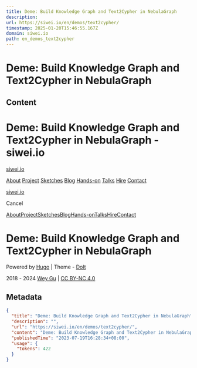 ```yaml
---
title: Deme: Build Knowledge Graph and Text2Cypher in NebulaGraph
description: 
url: https://siwei.io/en/demos/text2cypher/
timestamp: 2025-01-20T15:46:55.167Z
domain: siwei.io
path: en_demos_text2cypher
---
```


# Deme: Build Knowledge Graph and Text2Cypher in NebulaGraph



## Content

Deme: Build Knowledge Graph and Text2Cypher in NebulaGraph - siwei.io
===============

[siwei.io](https://siwei.io/en/ "siwei.io")

[About](https://siwei.io/en/about/) [Project](https://siwei.io/en/projects/) [Sketches](https://siwei.io/en/sketch-notes/) [Blog](https://siwei.io/en/posts/) [Hands-on](https://siwei.io/en/cources/) [Talks](https://siwei.io/en/talk/) [Hire](https://vesoft.com/en/careers/) [Contact](https://siwei.io/en/about/#contact)  

[siwei.io](https://siwei.io/en/ "siwei.io")

Cancel

[About](https://siwei.io/en/about/)[Project](https://siwei.io/en/projects/)[Sketches](https://siwei.io/en/sketch-notes/)[Blog](https://siwei.io/en/posts/)[Hands-on](https://siwei.io/en/cources/)[Talks](https://siwei.io/en/talk/)[Hire](https://vesoft.com/en/careers/)[Contact](https://siwei.io/en/about/#contact) 

Deme: Build Knowledge Graph and Text2Cypher in NebulaGraph
==========================================================

Powered by [Hugo](https://gohugo.io/ "Hugo 0.127.0") | Theme - [DoIt](https://github.com/HEIGE-PCloud/DoIt "DoIt 0.4.0")

2018 - 2024 [Wey Gu](https://siwei.io/) | [CC BY-NC 4.0](https://creativecommons.org/licenses/by-nc/4.0/)

[](https://siwei.io/en/demos/text2cypher/#back-to-top "Back to Top")[](https://siwei.io/en/demos/text2cypher/#comments "View Comments")

## Metadata

```json
{
  "title": "Deme: Build Knowledge Graph and Text2Cypher in NebulaGraph",
  "description": "",
  "url": "https://siwei.io/en/demos/text2cypher/",
  "content": "Deme: Build Knowledge Graph and Text2Cypher in NebulaGraph - siwei.io\n===============\n\n[siwei.io](https://siwei.io/en/ \"siwei.io\")\n\n[About](https://siwei.io/en/about/) [Project](https://siwei.io/en/projects/) [Sketches](https://siwei.io/en/sketch-notes/) [Blog](https://siwei.io/en/posts/) [Hands-on](https://siwei.io/en/cources/) [Talks](https://siwei.io/en/talk/) [Hire](https://vesoft.com/en/careers/) [Contact](https://siwei.io/en/about/#contact)  \n\n[siwei.io](https://siwei.io/en/ \"siwei.io\")\n\nCancel\n\n[About](https://siwei.io/en/about/)[Project](https://siwei.io/en/projects/)[Sketches](https://siwei.io/en/sketch-notes/)[Blog](https://siwei.io/en/posts/)[Hands-on](https://siwei.io/en/cources/)[Talks](https://siwei.io/en/talk/)[Hire](https://vesoft.com/en/careers/)[Contact](https://siwei.io/en/about/#contact) \n\nDeme: Build Knowledge Graph and Text2Cypher in NebulaGraph\n==========================================================\n\nPowered by [Hugo](https://gohugo.io/ \"Hugo 0.127.0\") | Theme - [DoIt](https://github.com/HEIGE-PCloud/DoIt \"DoIt 0.4.0\")\n\n2018 - 2024 [Wey Gu](https://siwei.io/) | [CC BY-NC 4.0](https://creativecommons.org/licenses/by-nc/4.0/)\n\n[](https://siwei.io/en/demos/text2cypher/#back-to-top \"Back to Top\")[](https://siwei.io/en/demos/text2cypher/#comments \"View Comments\")",
  "publishedTime": "2023-07-19T16:28:34+08:00",
  "usage": {
    "tokens": 422
  }
}
```
